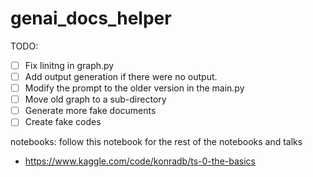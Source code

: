 # genai_docs_helper
TODO:
- [ ] Fix linitng in graph.py
- [ ] Add output generation if there were no output.
- [ ] Modify the prompt to the older version in the main.py
- [ ] Move old graph to a sub-directory
- [ ] Generate more fake documents
- [ ] Create fake codes

notebooks: follow this notebook for the rest of the notebooks and talks 
- https://www.kaggle.com/code/konradb/ts-0-the-basics